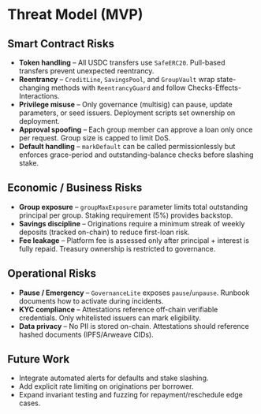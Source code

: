 # Threat Model (MVP)

## Smart Contract Risks

- **Token handling** – All USDC transfers use `SafeERC20`. Pull-based transfers prevent unexpected reentrancy.
- **Reentrancy** – `CreditLine`, `SavingsPool`, and `GroupVault` wrap state-changing methods with `ReentrancyGuard` and follow Checks-Effects-Interactions.
- **Privilege misuse** – Only governance (multisig) can pause, update parameters, or seed issuers. Deployment scripts set ownership on deployment.
- **Approval spoofing** – Each group member can approve a loan only once per request. Group size is capped to limit DoS.
- **Default handling** – `markDefault` can be called permissionlessly but enforces grace-period and outstanding-balance checks before slashing stake.

## Economic / Business Risks

- **Group exposure** – `groupMaxExposure` parameter limits total outstanding principal per group. Staking requirement (5%) provides backstop.
- **Savings discipline** – Originations require a minimum streak of weekly deposits (tracked on-chain) to reduce first-loan risk.
- **Fee leakage** – Platform fee is assessed only after principal + interest is fully repaid. Treasury ownership is restricted to governance.

## Operational Risks

- **Pause / Emergency** – `GovernanceLite` exposes `pause`/`unpause`. Runbook documents how to activate during incidents.
- **KYC compliance** – Attestations reference off-chain verifiable credentials. Only whitelisted issuers can mark eligibility.
- **Data privacy** – No PII is stored on-chain. Attestations should reference hashed documents (IPFS/Arweave CIDs).

## Future Work

- Integrate automated alerts for defaults and stake slashing.
- Add explicit rate limiting on originations per borrower.
- Expand invariant testing and fuzzing for repayment/reschedule edge cases.
